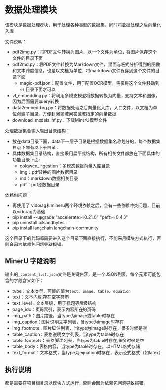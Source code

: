 # 数据处理模块
该模块是数据处理模块，用于处理各种类型的数据集，同时将数据处理之后向量化入库

文件说明：
- pdf2img.py：将PDF文件转换为图片，以一个文件为单位，将图片保存这个文件的目录下面
- pdf2md.py：将PDF文件转换为Markdown文件，里面与板式分析得到的图像和文本跨度信息，也是以文档为单位，将markdown文件保存到这个文件的目录下面
    - magic-pdf.json：配置文件，用于配置OCR模型，需要将这个文件移动到 ~/ 目录下面才可以
- vl_embedding.py：将利用多模态模型将数据转换为向量，支持文本和图像，因为后面需要query转换
- data2embedding.py：将数据处理之后向量化入库，入口文件，以文档为单位创建子目录，方便封闭领域问答区域指定的向量数据
- download_models_hf.py：下载MinerU模型文件

处理数据集合输入输出目录结构：
- 放在data目录下面，data下一层子目录是根据数据集名称划分的，每个数据集目录下面有以下子目录：
- 具体数据集目录结构，直接采用扁平式结构，所有相关文件都放在下面具体的功能目录下面:
    - colqwen_ingestion：多模态数据向量入库目录
    - img：pdf转换的图片数据目录
    - md：markdown数据相关目录
    - pdf：pdf原数据目录

依赖包问题：
- 再使用了 vidorag和mineru两个环境依赖之后，会有一些依赖冲突问题，目前以vidorag为基础
- pip install --upgrade "accelerate>=0.21.0" "peft>=0.4.0"
- pip uninstall bitsandbytes
- pip install langchain langchain-community

这个目录下的代码都需要进入这个目录下面直接执行，不能采用模块方式执行，否则会因为依赖包问题导致报错。

## MinerU 字段说明

输出的`_content_list.json`文件是关键内容，是一个JSON列表，每个元素可能包含的字段含义如下：
- type：文本类型，可能的值为`text`、`image`、`table`、`equation`
- text：文本内容,存在空字符串
- text_level：文本层级，用于标题等层级结构
- page_idx：页码索引，表示内容所在的页码
- img_path：图片路径，当type为image或table时存在
- img_caption：图片说明文字列表，当type为image时存在
- img_footnote：图片脚注列表，当type为image时存在，很多时候是空
- table_caption：表格说明文字列表，当type为table时存在
- table_footnote：表格脚注列表，当type为table时存在,很多时候是空
- table_body：表格内容，当type为table时存在，以HTML格式存储
- text_format：文本格式，当type为equation时存在，表示公式格式（如latex）

## 执行说明

都是需要在项目根目录以模块方式运行，否则会因为依赖包问题导致报错。